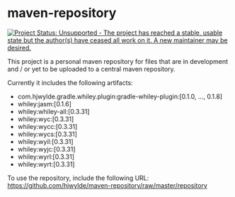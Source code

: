 # maven-repository

[![Project Status: Unsupported - The project has reached a stable, usable state but the author(s) have ceased all work on it. A new maintainer may be desired.](http://www.repostatus.org/badges/1.0.0/unsupported.svg)](http://www.repostatus.org/#unsupported)

This project is a personal maven repository for files that are in development and / or yet to be uploaded to a central maven repository.

Currently it includes the following artifacts:
* com.hjwylde.gradle.whiley.plugin:gradle-whiley-plugin:[0.1.0, ..., 0.1.8]
* whiley:jasm:[0.1.6]
* whiley:whiley-all:[0.3.31]
* whiley:wyc:[0.3.31]
* whiley:wycc:[0.3.31]
* whiley:wycs:[0.3.31]
* whiley:wyil:[0.3.31]
* whiley:wyjc:[0.3.31]
* whiley:wyrl:[0.3.31]
* whiley:wyrt:[0.3.31]

To use the repository, include the following URL: https://github.com/hjwylde/maven-repository/raw/master/repository

